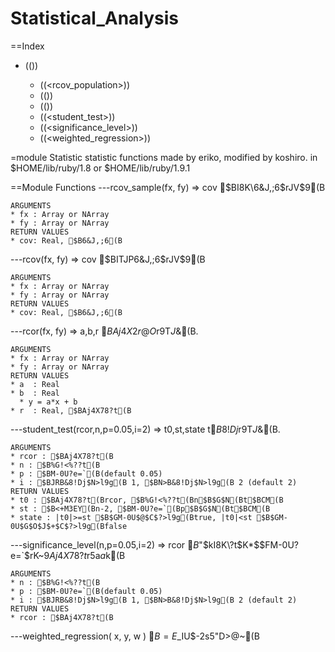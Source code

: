 Statistical_Analysis
====================

==Index
* ((<module Statistic>))
  * ((<rcov_population>))
  * ((<rcov>))
  * ((<rcor>))
  * ((<student_test>))
  * ((<significance_level>))
  * ((<weighted_regression>))

=module Statistic
    statistic functions made by eriko, modified by koshiro.
    in $HOME/lib/ruby/1.8 or $HOME/lib/ruby/1.9.1

==Module Functions
---rcov_sample(fx, fy) => cov
    $BI8K\6&J,;6$rJV$9(B

    ARGUMENTS
    * fx : Array or NArray
    * fy : Array or NArray
    RETURN VALUES
    * cov: Real, $B6&J,;6(B

---rcov(fx, fy) => cov
    $BITJP6&J,;6$rJV$9(B

    ARGUMENTS
    * fx : Array or NArray
    * fy : Array or NArray
    RETURN VALUES
    * cov: Real, $B6&J,;6(B

---rcor(fx, fy) => a,b,r
    $BAj4X2r@O$r9T$J$&(B. 

    ARGUMENTS
    * fx : Array or NArray
    * fy : Array or NArray
    RETURN VALUES
    * a  : Real
    * b  : Real
      * y = a*x + b
    * r  : Real, $BAj4X78?t(B

---student_test(rcor,n,p=0.05,i=2) => t0,st,state
    t$B8!Dj$r9T$J$&(B. 

    ARGUMENTS
    * rcor : $BAj4X78?t(B
    * n : $B%G!<%??t(B
    * p : $BM-0U?e=`(B(default 0.05)
    * i : $BJRB&8!Dj$N>l9g(B 1, $BN>B&8!Dj$N>l9g(B 2 (default 2)
    RETURN VALUES
    * t0 : $BAj4X78?t(Brcor, $B%G!<%??t(Bn$B$G$N(Bt$BCM(B
    * st : $B<+M3EY(Bn-2, $BM-0U?e=`(Bp$B$G$N(Bt$BCM(B
    * state : |t0|>=st $B$GM-0U$@$C$?>l9g(Btrue, |t0|<st $B$GM-0U$G$O$J$+$C$?>l9g(Bfalse

---significance_level(n,p=0.05,i=2) => rcor
    $B$"$kI8K\?t$K$*$$$FM-0U?e=`$rK~$9Aj4X78?t$r5a$a$k(B

    ARGUMENTS
    * n : $B%G!<%??t(B
    * p : $BM-0U?e=`(B(default 0.05)
    * i : $BJRB&8!Dj$N>l9g(B 1, $BN>B&8!Dj$N>l9g(B 2 (default 2)
    RETURN VALUES
    * rcor : $BAj4X78?t(B

---weighted_regression( x, y, w )
    $B=E$_IU$-2s5"D>@~(B

